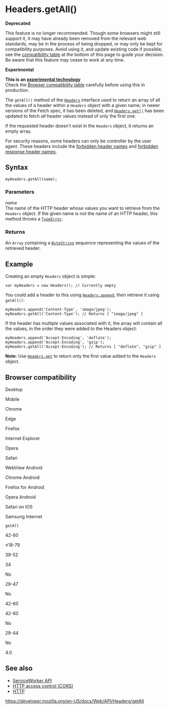 Headers.getAll()
================

**Deprecated**

This feature is no longer recommended. Though some browsers might still support it, it may have already been removed from the relevant web standards, may be in the process of being dropped, or may only be kept for compatibility purposes. Avoid using it, and update existing code if possible; see the [compatibility table](#browser_compatibility) at the bottom of this page to guide your decision. Be aware that this feature may cease to work at any time.

**Experimental**

**This is an [experimental technology](https://developer.mozilla.org/en-US/docs/MDN/Guidelines/Conventions_definitions#experimental)**  
Check the [Browser compatibility table](#browser_compatibility) carefully before using this in production.

The `getAll()` method of the [`Headers`](../headers) interface used to return an array of all the values of a header within a `Headers` object with a given name; in newer versions of the Fetch spec, it has been deleted, and [`Headers.get()`](get) has been updated to fetch *all* header values instead of only the first one.

If the requested header doesn't exist in the `Headers` object, it returns an empty array.

For security reasons, some headers can only be controller by the user agent. These headers include the [forbidden header names](https://developer.mozilla.org/en-US/docs/Glossary/Forbidden_header_name) and [forbidden response header names](https://developer.mozilla.org/en-US/docs/Glossary/Forbidden_response_header_name).

Syntax
------

    myHeaders.getAll(name);

### Parameters

*name*  
The name of the HTTP header whose values you want to retrieve from the `Headers` object. If the given name is not the name of an HTTP header, this method throws a [`TypeError`](https://developer.mozilla.org/en-US/docs/Web/JavaScript/Reference/Global_Objects/TypeError).

### Returns

An <span class="page-not-created">`Array`</span> containing a [`ByteString`](../bytestring) sequence representing the values of the retrieved header.

Example
-------

Creating an empty `Headers` object is simple:

    var myHeaders = new Headers(); // Currently empty

You could add a header to this using [`Headers.append`](append), then retrieve it using `getAll()`:

    myHeaders.append('Content-Type', 'image/jpeg');
    myHeaders.getAll('Content-Type'); // Returns [ "image/jpeg" ]

If the header has multiple values associated with it, the array will contain all the values, in the order they were added to the Headers object:

    myHeaders.append('Accept-Encoding', 'deflate');
    myHeaders.append('Accept-Encoding', 'gzip');
    myHeaders.getAll('Accept-Encoding'); // Returns [ "deflate", "gzip" ]

**Note**: Use [`Headers.get`](get) to return only the first value added to the `Headers` object.

Browser compatibility
---------------------

Desktop

Mobile

Chrome

Edge

Firefox

Internet Explorer

Opera

Safari

WebView Android

Chrome Android

Firefox for Android

Opera Android

Safari on IOS

Samsung Internet

`getAll`

42-60

≤18-79

39-52

34

No

29-47

No

42-60

42-60

No

29-44

No

4.0

See also
--------

-   [ServiceWorker API](../service_worker_api)
-   [HTTP access control (CORS)](https://developer.mozilla.org/en-US/docs/Web/HTTP/CORS)
-   [HTTP](https://developer.mozilla.org/en-US/docs/Web/HTTP)

<a href="https://developer.mozilla.org/en-US/docs/Web/API/Headers/getAll" class="_attribution-link">https://developer.mozilla.org/en-US/docs/Web/API/Headers/getAll</a>
